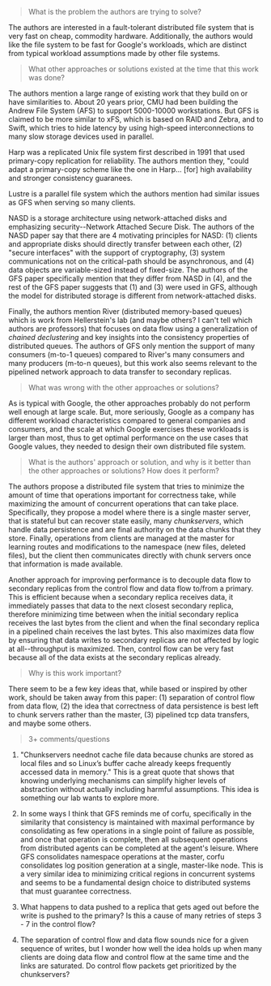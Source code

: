 > What is the problem the authors are trying to solve?

The authors are interested in a fault-tolerant distributed file system
that is very fast on cheap, commodity hardware. Additionally, the authors
would like the file system to be fast for Google's workloads, which are
distinct from typical workload assumptions made by other file systems.

> What other approaches or solutions existed at the time that this
> work was done?

The authors mention a large range of existing work that they build on or
have similarities to. About 20 years prior, CMU had been building the
Andrew File System (AFS) to support 5000-10000 workstations. But GFS is
claimed to be more similar to xFS, which is based on RAID and Zebra, and
to Swift, which tries to hide latency by using high-speed interconnections
to many slow storage devices used in parallel.

Harp was a replicated Unix file system first described in 1991 that used
primary-copy replication for reliability. The authors mention they, "could
adapt a primary-copy scheme like the one in Harp... [for] high availability
and stronger consistency guaranees.

Lustre is a parallel file system which the authors mention had similar issues
as GFS when serving so many clients.

NASD is a storage architecture using network-attached disks and emphasizing
security--Network Attached Secure Disk. The authors of the NASD paper say that
there are 4 motivating principles for NASD: (1) clients and appropriate disks
should directly transfer between each other, (2) "secure interfaces" with the
support of cryptography, (3) system communications not on the critical-path should
be asynchronous, and (4) data objects are variable-sized instead of fixed-size.
The authors of the GFS paper specifically mention that they differ from NASD in (4),
and the rest of the GFS paper suggests that (1) and (3) were used in GFS, although
the model for distributed storage is different from network-attached disks.

Finally, the authors mention River (distributed memory-based queues) which is work
from Hellerstein's lab (and maybe others? I can't tell which authors are professors)
that focuses on data flow using a generalization of _chained declustering_ and key
insights into the consistency properties of distributed queues. The authors of GFS
only mention the support of many consumers (m-to-1 queues) compared to River's 
many consumers and many producers (m-to-n queues), but this work also seems relevant
to the pipelined network approach to data transfer to secondary replicas.


> What was wrong with the other approaches or solutions?

As is typical with Google, the other approaches probably do not perform well enough
at large scale. But, more seriously, Google as a company has different workload
characteristics compared to general companies and consumers, and the scale at which
Google exercises these workloads is larger than most, thus to get optimal performance
on the use cases that Google values, they needed to design their own distributed file
system.

> What is the authors' approach or solution, and why is it better than the
> other approaches or solutions? How does it perform?

The authors propose a distributed file system that tries to minimize the amount of
time that operations important for correctness take, while maximizing the amount
of concurrent operations that can take place. Specifically, they propose a model
where there is a single master server, that is stateful but can recover state
easily, many _chunkservers_, which handle data persistence and are final authority
on the data chunks that they store. Finally, operations from clients are managed
at the master for learning routes and modifications to the namespace (new files,
deleted files), but the client then communicates directly with chunk servers once
that information is made available.

Another approach for improving performance is to decouple data flow to secondary
replicas from the control flow and data flow to/from a primary. This is efficient
because when a secondary replica receives data, it immediately passes that data
to the next closest secondary replica, therefore minimizing time between when
the initial secondary replica receives the last bytes from the client and when
the final secondary replica in a pipelined chain receives the last bytes. This
also maximizes data flow by ensuring that data writes to secondary replicas are
not affected by logic at all--throughput is maximized. Then, control flow can be
very fast because all of the data exists at the secondary replicas already.

> Why is this work important?

There seem to be a few key ideas that, while based or inspired by other work,
should be taken away from this paper: (1) separation of control flow from data flow,
(2) the idea that correctness of data persistence is best left to chunk servers
rather than the master, (3) pipelined tcp data transfers, and maybe some others.

> 3+ comments/questions

1. "Chunkservers neednot cache file data because chunks are stored as local
files and so Linux’s buffer cache already keeps frequently accessed data in
memory." This is a great quote that shows that knowing underlying mechanisms
can simplify higher levels of abstraction without actually including harmful
assumptions. This idea is something our lab wants to explore more.

2. In some ways I think that GFS reminds me of corfu, specifically in the similarity
that consistency is maintained with maximal performance by consolidating as few
operations in a single point of failure as possible, and once that operation is
complete, then all subsequent operations from distributed agents can be completed
at the agent's leisure. Where GFS consolidates namespace operations at the
master, corfu consolidates log position generation at a single, master-like node.
This is a very similar idea to minimizing critical regions in concurrent systems
and seems to be a fundamental design choice to distributed systems that must
guarantee correctness.
   
3. What happens to data pushed to a replica that gets aged out before the write is
pushed to the primary? Is this a cause of many retries of steps 3 - 7 in the control
flow?

4. The separation of control flow and data flow sounds nice for a given sequence of
writes, but I wonder how well the idea holds up when many clients are doing data flow
and control flow at the same time and the links are saturated. Do control flow packets
get prioritized by the chunkservers?
